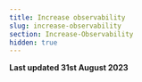 ```yaml
---
title: Increase observability
slug: increase-observability
section: Increase-Observability
hidden: true
---
```


**Last updated 31st August 2023**

